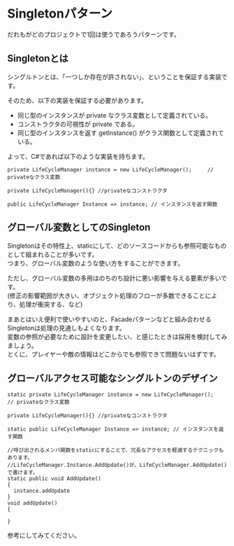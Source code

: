 # Singletonパターン
だれもがどのプロジェクトで1回は使うであろうパターンです。


## Singletonとは
シングルトンとは、「一つしか存在が許されない」、ということを保証する実装です。

そのため、以下の実装を保証する必要があります。
- 同じ型のインスタンスが private なクラス変数として定義されている。
- コンストラクタの可視性が private である。
- 同じ型のインスタンスを返す getInstance() がクラス関数として定義されている。

よって、C#であれば以下のような実装を持ちます。

```
private LifeCycleManager instance = new LifeCycleManager();     // privateなクラス変数

private LifeCycleManager(){} //privateなコンストラクタ

public LifeCycleManager Instance => instance; // インスタンスを返す関数
```


## グローバル変数としてのSingleton
Singletonはその特性上、staticにして、どのソースコードからも参照可能なものとして組まれることが多いです。  
つまり、グローバル変数のような使い方をすることができます。  

ただし、グローバル変数の多用はのちのち設計に悪い影響を与える要素が多いです。  
(修正の影響範囲が大きい、オブジェクト処理のフローが多数できることにより、処理が衝突する、など)  

まあとはいえ便利で使いやすいのと、Facadeパターンなどと組み合わせるSingletonは処理の見通しもよくなります。  
変数の参照が必要なために設計を変更したい、と感じたときは採用を検討してみましょう。  
とくに、プレイヤーや敵の情報はどこからでも参照できて問題ないはずです。  


## グローバルアクセス可能なシングルトンのデザイン

```
static private LifeCycleManager instance = new LifeCycleManager();     // privateなクラス変数

private LifeCycleManager(){} //privateなコンストラクタ

static public LifeCycleManager Instance => instance; // インスタンスを返す関数

//呼び出されるメンバ関数をstaticにすることで、冗長なアクセスを軽減するテクニックもあります。
//LifeCycleManager.Instance.AddUpdate()が、LifeCycleManager.AddUpdate()で書けます。
static public void AddUpdate()
{
  instance.addUpdate
}
void addUpdate()
{

}
```
参考にしてみてください。
